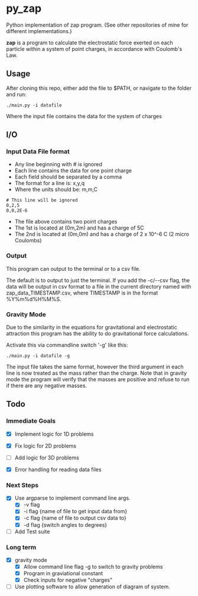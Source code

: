 # py_zap

Python implementation of zap program. (See other repositories of mine for different implementations.)

**zap** is a program to calculate the electrostatic force exerted on each particle within
a system of point charges, in accordance with Coulomb's Law.

## Usage

After cloning this repo, either add the file to $PATH, or navigate to the folder and run:

```
./main.py -i datafile
```

Where the input file contains the data for the system of charges

## I/O

### Input Data File format

* Any line beginning with # is ignored
* Each line contains the data for one point charge
* Each field should be separated by a comma
* The format for a line is: x,y,q
* Where the units should be: m,m,C

```
# This line will be ignored
0,2,5
0,0,2E-6
```

* The file above contains two point charges
* The 1st is located at (0m,2m) and has a charge of 5C
* The 2nd is located at (0m,0m) and has a charge of 2 x 10^-6 C (2 micro Coulombs) 


### Output

This program can output to the terminal or to a csv file.

The default is to output to just the terminal. If you add the -c/--csv flag,
the data will be output in csv format to a file in the current directory named with
zap\_data\_TIMESTAMP.csv, where TIMESTAMP is in the format %Y%m%d%H%M%S.

### Gravity Mode

Due to the similarity in the equations for gravitational and electrostatic attraction
this program has the ability to do gravitational force calculations.

Activate this via commandline switch '-g' like this:

```
./main.py -i datafile -g
```

The input file takes the same format, however the third argument in each line
is now treated as the mass rather than the charge. Note that in gravity mode
the program will verify that the masses are positive and refuse to run if
there are any negative masses.

## Todo

### Immediate Goals

- [x] Implement logic for 1D problems
- [x] Fix logic for 2D problems
- [ ] Add logic for 3D problems
- [x] Error handling for reading data files


### Next Steps

- [x] Use argparse to implement command line args.
  - [x] -v flag
  - [x] -i flag {name of file to get input data from}
  - [x] -c flag {name of file to output csv data to}
  - [x] -d flag {switch angles to degrees}
- [ ] Add Test suite

### Long term

- [x] gravity mode
  - [x] Allow command line flag -g to switch to gravity problems
  - [x] Program in graviational constant
  - [x] Check inputs for negative "charges"
- [ ] Use plotting software to allow generation of diagram of
      system.
